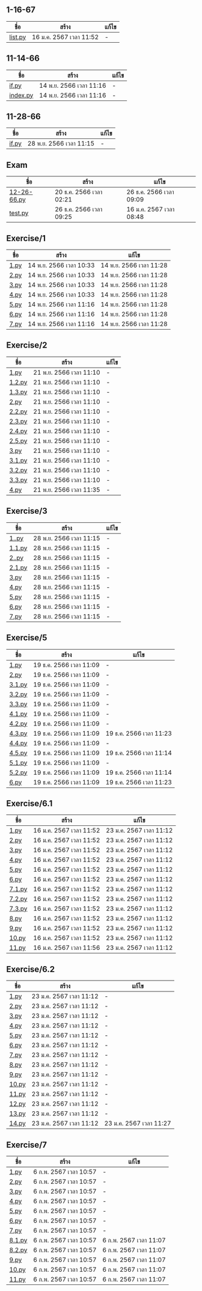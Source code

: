 
## 1-16-67

ชื่อ | สร้าง | แก้ไข
---| ----| ---
[list.py](1-16-67/list.py) | 16 ม.ค. 2567 เวลา 11:52 | - 

## 11-14-66

ชื่อ | สร้าง | แก้ไข
---| ----| ---
[if.py](11-14-66/if.py) | 14 พ.ย. 2566 เวลา 11:16 | - 
[index.py](11-14-66/index.py) | 14 พ.ย. 2566 เวลา 11:16 | - 

## 11-28-66

ชื่อ | สร้าง | แก้ไข
---| ----| ---
[if.py](11-28-66/if.py) | 28 พ.ย. 2566 เวลา 11:15 | - 

## Exam

ชื่อ | สร้าง | แก้ไข
---| ----| ---
[12-26-66.py](Exam/12-26-66.py) | 20 ธ.ค. 2566 เวลา 02:21 | 26 ธ.ค. 2566 เวลา 09:09
[test.py](Exam/test.py) | 26 ธ.ค. 2566 เวลา 09:25 | 16 ม.ค. 2567 เวลา 08:48

## Exercise/1

ชื่อ | สร้าง | แก้ไข
---| ----| ---
[1.py](Exercise/1/1.py) | 14 พ.ย. 2566 เวลา 10:33 | 14 พ.ย. 2566 เวลา 11:28
[2.py](Exercise/1/2.py) | 14 พ.ย. 2566 เวลา 10:33 | 14 พ.ย. 2566 เวลา 11:28
[3.py](Exercise/1/3.py) | 14 พ.ย. 2566 เวลา 10:33 | 14 พ.ย. 2566 เวลา 11:28
[4.py](Exercise/1/4.py) | 14 พ.ย. 2566 เวลา 10:33 | 14 พ.ย. 2566 เวลา 11:28
[5.py](Exercise/1/5.py) | 14 พ.ย. 2566 เวลา 11:16 | 14 พ.ย. 2566 เวลา 11:28
[6.py](Exercise/1/6.py) | 14 พ.ย. 2566 เวลา 11:16 | 14 พ.ย. 2566 เวลา 11:28
[7.py](Exercise/1/7.py) | 14 พ.ย. 2566 เวลา 11:16 | 14 พ.ย. 2566 เวลา 11:28

## Exercise/2

ชื่อ | สร้าง | แก้ไข
---| ----| ---
[1.py](Exercise/2/1.py) | 21 พ.ย. 2566 เวลา 11:10 | - 
[1.2.py](Exercise/2/1.2.py) | 21 พ.ย. 2566 เวลา 11:10 | - 
[1.3.py](Exercise/2/1.3.py) | 21 พ.ย. 2566 เวลา 11:10 | - 
[2.py](Exercise/2/2.py) | 21 พ.ย. 2566 เวลา 11:10 | - 
[2.2.py](Exercise/2/2.2.py) | 21 พ.ย. 2566 เวลา 11:10 | - 
[2.3.py](Exercise/2/2.3.py) | 21 พ.ย. 2566 เวลา 11:10 | - 
[2.4.py](Exercise/2/2.4.py) | 21 พ.ย. 2566 เวลา 11:10 | - 
[2.5.py](Exercise/2/2.5.py) | 21 พ.ย. 2566 เวลา 11:10 | - 
[3.py](Exercise/2/3.py) | 21 พ.ย. 2566 เวลา 11:10 | - 
[3.1.py](Exercise/2/3.1.py) | 21 พ.ย. 2566 เวลา 11:10 | - 
[3.2.py](Exercise/2/3.2.py) | 21 พ.ย. 2566 เวลา 11:10 | - 
[3.3.py](Exercise/2/3.3.py) | 21 พ.ย. 2566 เวลา 11:10 | - 
[4.py](Exercise/2/4.py) | 21 พ.ย. 2566 เวลา 11:35 | - 

## Exercise/3

ชื่อ | สร้าง | แก้ไข
---| ----| ---
[1..py](Exercise/3/1..py) | 28 พ.ย. 2566 เวลา 11:15 | - 
[1.1.py](Exercise/3/1.1.py) | 28 พ.ย. 2566 เวลา 11:15 | - 
[2..py](Exercise/3/2..py) | 28 พ.ย. 2566 เวลา 11:15 | - 
[2.1.py](Exercise/3/2.1.py) | 28 พ.ย. 2566 เวลา 11:15 | - 
[3.py](Exercise/3/3.py) | 28 พ.ย. 2566 เวลา 11:15 | - 
[4.py](Exercise/3/4.py) | 28 พ.ย. 2566 เวลา 11:15 | - 
[5.py](Exercise/3/5.py) | 28 พ.ย. 2566 เวลา 11:15 | - 
[6.py](Exercise/3/6.py) | 28 พ.ย. 2566 เวลา 11:15 | - 
[7.py](Exercise/3/7.py) | 28 พ.ย. 2566 เวลา 11:15 | - 

## Exercise/5

ชื่อ | สร้าง | แก้ไข
---| ----| ---
[1.py](Exercise/5/1.py) | 19 ธ.ค. 2566 เวลา 11:09 | - 
[2.py](Exercise/5/2.py) | 19 ธ.ค. 2566 เวลา 11:09 | - 
[3.1.py](Exercise/5/3.1.py) | 19 ธ.ค. 2566 เวลา 11:09 | - 
[3.2.py](Exercise/5/3.2.py) | 19 ธ.ค. 2566 เวลา 11:09 | - 
[3.3.py](Exercise/5/3.3.py) | 19 ธ.ค. 2566 เวลา 11:09 | - 
[4.1.py](Exercise/5/4.1.py) | 19 ธ.ค. 2566 เวลา 11:09 | - 
[4.2.py](Exercise/5/4.2.py) | 19 ธ.ค. 2566 เวลา 11:09 | - 
[4.3.py](Exercise/5/4.3.py) | 19 ธ.ค. 2566 เวลา 11:09 | 19 ธ.ค. 2566 เวลา 11:23
[4.4.py](Exercise/5/4.4.py) | 19 ธ.ค. 2566 เวลา 11:09 | - 
[4.5.py](Exercise/5/4.5.py) | 19 ธ.ค. 2566 เวลา 11:09 | 19 ธ.ค. 2566 เวลา 11:14
[5.1.py](Exercise/5/5.1.py) | 19 ธ.ค. 2566 เวลา 11:09 | - 
[5.2.py](Exercise/5/5.2.py) | 19 ธ.ค. 2566 เวลา 11:09 | 19 ธ.ค. 2566 เวลา 11:14
[6.py](Exercise/5/6.py) | 19 ธ.ค. 2566 เวลา 11:09 | 19 ธ.ค. 2566 เวลา 11:23

## Exercise/6.1

ชื่อ | สร้าง | แก้ไข
---| ----| ---
[1.py](Exercise/6.1/1.py) | 16 ม.ค. 2567 เวลา 11:52 | 23 ม.ค. 2567 เวลา 11:12
[2.py](Exercise/6.1/2.py) | 16 ม.ค. 2567 เวลา 11:52 | 23 ม.ค. 2567 เวลา 11:12
[3.py](Exercise/6.1/3.py) | 16 ม.ค. 2567 เวลา 11:52 | 23 ม.ค. 2567 เวลา 11:12
[4.py](Exercise/6.1/4.py) | 16 ม.ค. 2567 เวลา 11:52 | 23 ม.ค. 2567 เวลา 11:12
[5.py](Exercise/6.1/5.py) | 16 ม.ค. 2567 เวลา 11:52 | 23 ม.ค. 2567 เวลา 11:12
[6.py](Exercise/6.1/6.py) | 16 ม.ค. 2567 เวลา 11:52 | 23 ม.ค. 2567 เวลา 11:12
[7.1.py](Exercise/6.1/7.1.py) | 16 ม.ค. 2567 เวลา 11:52 | 23 ม.ค. 2567 เวลา 11:12
[7.2.py](Exercise/6.1/7.2.py) | 16 ม.ค. 2567 เวลา 11:52 | 23 ม.ค. 2567 เวลา 11:12
[7.3.py](Exercise/6.1/7.3.py) | 16 ม.ค. 2567 เวลา 11:52 | 23 ม.ค. 2567 เวลา 11:12
[8.py](Exercise/6.1/8.py) | 16 ม.ค. 2567 เวลา 11:52 | 23 ม.ค. 2567 เวลา 11:12
[9.py](Exercise/6.1/9.py) | 16 ม.ค. 2567 เวลา 11:52 | 23 ม.ค. 2567 เวลา 11:12
[10.py](Exercise/6.1/10.py) | 16 ม.ค. 2567 เวลา 11:52 | 23 ม.ค. 2567 เวลา 11:12
[11.py](Exercise/6.1/11.py) | 16 ม.ค. 2567 เวลา 11:56 | 23 ม.ค. 2567 เวลา 11:12

## Exercise/6.2

ชื่อ | สร้าง | แก้ไข
---| ----| ---
[1.py](Exercise/6.2/1.py) | 23 ม.ค. 2567 เวลา 11:12 | - 
[2.py](Exercise/6.2/2.py) | 23 ม.ค. 2567 เวลา 11:12 | - 
[3.py](Exercise/6.2/3.py) | 23 ม.ค. 2567 เวลา 11:12 | - 
[4.py](Exercise/6.2/4.py) | 23 ม.ค. 2567 เวลา 11:12 | - 
[5.py](Exercise/6.2/5.py) | 23 ม.ค. 2567 เวลา 11:12 | - 
[6.py](Exercise/6.2/6.py) | 23 ม.ค. 2567 เวลา 11:12 | - 
[7.py](Exercise/6.2/7.py) | 23 ม.ค. 2567 เวลา 11:12 | - 
[8.py](Exercise/6.2/8.py) | 23 ม.ค. 2567 เวลา 11:12 | - 
[9.py](Exercise/6.2/9.py) | 23 ม.ค. 2567 เวลา 11:12 | - 
[10.py](Exercise/6.2/10.py) | 23 ม.ค. 2567 เวลา 11:12 | - 
[11.py](Exercise/6.2/11.py) | 23 ม.ค. 2567 เวลา 11:12 | - 
[12.py](Exercise/6.2/12.py) | 23 ม.ค. 2567 เวลา 11:12 | - 
[13.py](Exercise/6.2/13.py) | 23 ม.ค. 2567 เวลา 11:12 | - 
[14.py](Exercise/6.2/14.py) | 23 ม.ค. 2567 เวลา 11:12 | 23 ม.ค. 2567 เวลา 11:27

## Exercise/7

ชื่อ | สร้าง | แก้ไข
---| ----| ---
[1.py](Exercise/7/1.py) | 6 ก.พ. 2567 เวลา 10:57 | - 
[2.py](Exercise/7/2.py) | 6 ก.พ. 2567 เวลา 10:57 | - 
[3.py](Exercise/7/3.py) | 6 ก.พ. 2567 เวลา 10:57 | - 
[4.py](Exercise/7/4.py) | 6 ก.พ. 2567 เวลา 10:57 | - 
[5.py](Exercise/7/5.py) | 6 ก.พ. 2567 เวลา 10:57 | - 
[6.py](Exercise/7/6.py) | 6 ก.พ. 2567 เวลา 10:57 | - 
[7.py](Exercise/7/7.py) | 6 ก.พ. 2567 เวลา 10:57 | - 
[8.1.py](Exercise/7/8.1.py) | 6 ก.พ. 2567 เวลา 10:57 | 6 ก.พ. 2567 เวลา 11:07
[8.2.py](Exercise/7/8.2.py) | 6 ก.พ. 2567 เวลา 10:57 | 6 ก.พ. 2567 เวลา 11:07
[9.py](Exercise/7/9.py) | 6 ก.พ. 2567 เวลา 10:57 | 6 ก.พ. 2567 เวลา 11:07
[10.py](Exercise/7/10.py) | 6 ก.พ. 2567 เวลา 10:57 | 6 ก.พ. 2567 เวลา 11:07
[11.py](Exercise/7/11.py) | 6 ก.พ. 2567 เวลา 10:57 | 6 ก.พ. 2567 เวลา 11:07
